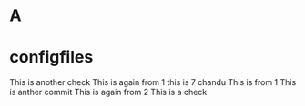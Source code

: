 # A
# configfiles
This is another check
This is again from 1
this is 7
chandu
This is from 1
This is anther commit
This is again from 2
This is a check
